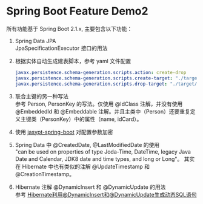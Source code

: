 # Spring Boot Feature Demo2

所有功能基于 Spring Boot 2.1.x, 主要包含以下功能：

1. Spring Data JPA  
 JpaSpecificationExecutor 接口的用法
 
2. 根据实体自动生成建表脚本，参考 yaml 文件配置
  
    ```yaml
    javax.persistence.schema-generation.scripts.action: create-drop
    javax.persistence.schema-generation.scripts.create-target: "./target/create.sql"
    javax.persistence.schema-generation.scripts.drop-target: "./target/create.sql"
   ```
 
3. 联合主键的另一种写法  
  参考 Person, PersonKey 的写法。仅使用 @IdClass 注解，并没有使用 @EmbeddedId 和 @Embeddable 注解。并且主类中（Person）还要重复定义主键类（PersonKey）中的属性（name, idCard）。

4. 使用 [jasypt-spring-boot](https://github.com/ulisesbocchio/jasypt-spring-boot) 对配置参数加密

5. Spring Data 中 @CreatedDate, @LastModifiedDate 的使用  
  "can be used on properties of type Joda-Time, DateTime, legacy Java Date and Calendar, JDK8 date and time types, and long or Long"。
  其实在 Hibernate 中也有类似的注解 @UpdateTimestamp 和 @CreationTimestamp。

6. Hibernate 注解 @DynamicInsert 和 @DynamicUpdate 的用法  
  参考 [Hibernate利用@DynamicInsert和@DynamicUpdate生成动态SQL语句](https://www.cnblogs.com/quanyongan/p/3152290.html)
